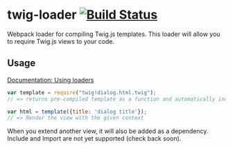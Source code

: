 # twig-loader [![Build Status](https://travis-ci.org/zimmo-be/twig-loader.svg)](https://travis-ci.org/zimmo-be/twig-loader)
Webpack loader for compiling Twig.js templates. This loader will allow you to require Twig.js views to your code.

## Usage

[Documentation: Using loaders](http://webpack.github.io/docs/using-loaders.html)

``` javascript
var template = require("twig!dialog.html.twig");
// => returns pre-compiled template as a function and automatically includes Twig.js to your project

var html = template({title: 'dialog title'});
// => Render the view with the given context
```

When you extend another view, it will also be added as a dependency. Include and Import are not yet supported (check back soon).
